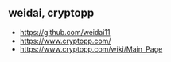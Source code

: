 ## weidai, cryptopp
- https://github.com/weidai11
- https://www.cryptopp.com/
- https://www.cryptopp.com/wiki/Main_Page

